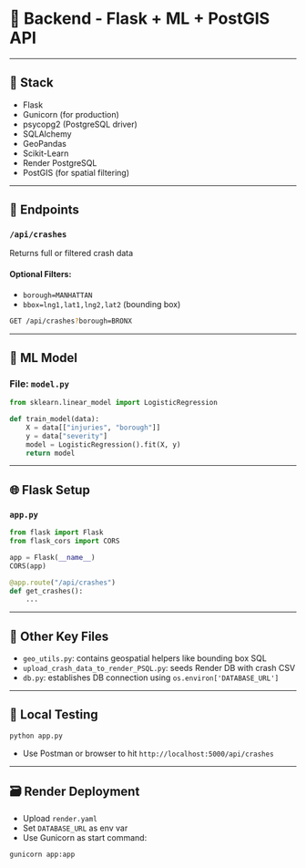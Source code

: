 # 🧠 Backend - Flask + ML + PostGIS API

---

## 🔧 Stack

- Flask
- Gunicorn (for production)
- psycopg2 (PostgreSQL driver)
- SQLAlchemy
- GeoPandas
- Scikit-Learn
- Render PostgreSQL
- PostGIS (for spatial filtering)

---

## 🔌 Endpoints

### `/api/crashes`
Returns full or filtered crash data

#### Optional Filters:
- `borough=MANHATTAN`
- `bbox=lng1,lat1,lng2,lat2` (bounding box)

```bash
GET /api/crashes?borough=BRONX
```

---

## 🧠 ML Model

### File: `model.py`

```python
from sklearn.linear_model import LogisticRegression

def train_model(data):
    X = data[["injuries", "borough"]]
    y = data["severity"]
    model = LogisticRegression().fit(X, y)
    return model
```

---

## 🌐 Flask Setup

### `app.py`

```python
from flask import Flask
from flask_cors import CORS

app = Flask(__name__)
CORS(app)

@app.route("/api/crashes")
def get_crashes():
    ...
```

---

## 📂 Other Key Files

- `geo_utils.py`: contains geospatial helpers like bounding box SQL
- `upload_crash_data_to_render_PSQL.py`: seeds Render DB with crash CSV
- `db.py`: establishes DB connection using `os.environ['DATABASE_URL']`

---

## 🧪 Local Testing

```bash
python app.py
```

- Use Postman or browser to hit `http://localhost:5000/api/crashes`

---

## 🗃️ Render Deployment

- Upload `render.yaml`
- Set `DATABASE_URL` as env var
- Use Gunicorn as start command:
```bash
gunicorn app:app
```